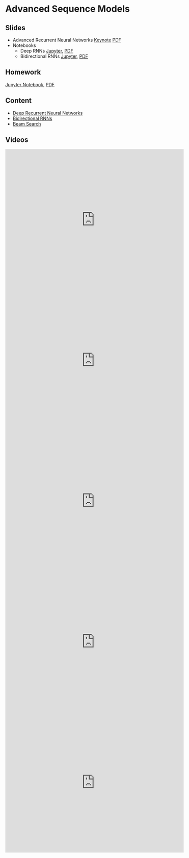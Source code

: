 # Advanced Sequence Models

## Slides

* Advanced Recurrent Neural Networks
  [Keynote](../../slides/4_16/20-Advanced-RNN.key)
  [PDF](../../slides/4_16/20-Advanced-RNN.pdf)
* Notebooks
  - Deep RNNs
    [Jupyter](../../slides/4_16/deep-rnn.ipynb), [PDF](../../slides/4_16/deep-rnn.pdf) 
  - Bidirectional RNNs
    [Jupyter](../../slides/4_16/bi-rnn.ipynb), [PDF](../../slides/4_16/bi-rnn.pdf) 
	
## Homework

[Jupyter Notebook](../../slides/4_16/homework9.ipynb), [PDF](../../slides/4_16/homework9.pdf) 

## Content

* [Deep Recurrent Neural Networks](http://en.diveintodeeplearning.org/chapter_recurrent-neural-networks/deep-rnn.html)
* [Bidirectional RNNs](http://en.diveintodeeplearning.org/chapter_recurrent-neural-networks/bi-rnn.html)
* [Beam Search](http://en.diveintodeeplearning.org/chapter_recurrent-neural-networks/beam-search.html)

## Videos

<center><iframe width="560" height="441" src="https://www.youtube.com/embed/AZ6-imdRVSo" frameborder="0" allowfullscreen></iframe></center>
<center><iframe width="560" height="441" src="https://www.youtube.com/embed/B_X8c4lJGWA" frameborder="0" allowfullscreen></iframe></center>
<center><iframe width="560" height="441" src="https://www.youtube.com/embed/tWTDsjBXmig" frameborder="0" allowfullscreen></iframe></center>
<center><iframe width="560" height="441" src="https://www.youtube.com/embed/hccMCsAcBbg" frameborder="0" allowfullscreen></iframe></center>
<center><iframe width="560" height="441" src="https://www.youtube.com/embed/fLZmbM-zvo8" frameborder="0" allowfullscreen></iframe></center>

